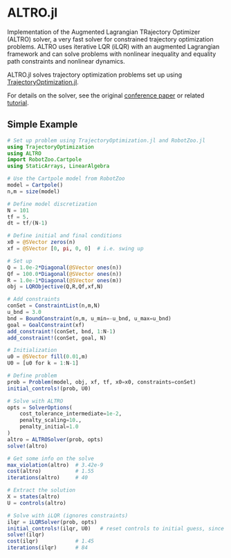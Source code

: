 # ALTRO.jl
Implementation of the Augmented Lagrangian TRajectory Optimizer (ALTRO) solver, a very fast solver for constrained trajectory optimization problems. 
ALTRO uses iterative LQR (iLQR) with an augmented Lagrangian framework and can solve problems with nonlinear inequality and equality path constraints 
and nonlinear dynamics. 

ALTRO.jl solves trajectory optimization problems set up using [TrajectoryOptimization.jl](https://github.com/RoboticExplorationLab/TrajectoryOptimization.jl). 

For details on the solver, see the original [conference paper](https://rexlab.stanford.edu/papers/altro-iros.pdf) or related 
[tutorial](https://bjack205.github.io/papers/AL_iLQR_Tutorial.pdf).

## Simple Example
```julia
# Set up problem using TrajectoryOptimization.jl and RobotZoo.jl
using TrajectoryOptimization
using ALTRO
import RobotZoo.Cartpole
using StaticArrays, LinearAlgebra

# Use the Cartpole model from RobotZoo
model = Cartpole()
n,m = size(model)

# Define model discretization
N = 101
tf = 5.
dt = tf/(N-1)

# Define initial and final conditions
x0 = @SVector zeros(n)
xf = @SVector [0, pi, 0, 0]  # i.e. swing up

# Set up
Q = 1.0e-2*Diagonal(@SVector ones(n))
Qf = 100.0*Diagonal(@SVector ones(n))
R = 1.0e-1*Diagonal(@SVector ones(m))
obj = LQRObjective(Q,R,Qf,xf,N)

# Add constraints
conSet = ConstraintList(n,m,N)
u_bnd = 3.0
bnd = BoundConstraint(n,m, u_min=-u_bnd, u_max=u_bnd)
goal = GoalConstraint(xf)
add_constraint!(conSet, bnd, 1:N-1)
add_constraint!(conSet, goal, N)

# Initialization
u0 = @SVector fill(0.01,m)
U0 = [u0 for k = 1:N-1]

# Define problem
prob = Problem(model, obj, xf, tf, x0=x0, constraints=conSet)
initial_controls!(prob, U0)

# Solve with ALTRO
opts = SolverOptions(
    cost_tolerance_intermediate=1e-2,
    penalty_scaling=10.,
    penalty_initial=1.0
)
altro = ALTROSolver(prob, opts)
solve!(altro)

# Get some info on the solve
max_violation(altro)  # 3.42e-9
cost(altro)           # 1.55
iterations(altro)     # 40

# Extract the solution
X = states(altro)
U = controls(altro)

# Solve with iLQR (ignores constraints)
ilqr = iLQRSolver(prob, opts)
initial_controls!(ilqr, U0)   # reset controls to initial guess, since they are modified by the previous solve
solve!(ilqr)
cost(ilqr)            # 1.45
iterations(ilqr)      # 84

```
